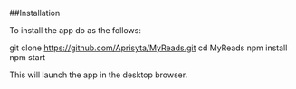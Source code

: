 ##Installation

To install the app do as the follows:

git clone https://github.com/Aprisyta/MyReads.git
cd MyReads
npm install
npm start

This will launch the app in the desktop browser.
